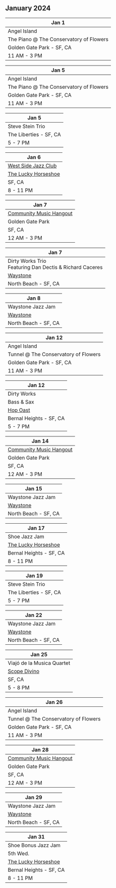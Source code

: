 ## January 2024

| Jan 1
|-
| Angel Island
| The Piano @ The Conservatory of Flowers
| Golden Gate Park - SF, CA
| 11 AM - 3 PM

| Jan 5
|-
| Angel Island
| The Piano @ The Conservatory of Flowers
| Golden Gate Park - SF, CA
| 11 AM - 3 PM

| Jan 5
|-
| Steve Stein Trio
| The Liberties - SF, CA
| 5 - 7 PM

| Jan 6
|-
| <a href="http://westsidejazzclub.com" target="WSJC">West Side Jazz Club</a>
| <a href="https://www.theluckyhorseshoebar.com/" target="Shoe">The Lucky Horseshoe</a>
| SF, CA
| 8 - 11 PM

| Jan 7
|-
| <a href="https://goldengatejams.com" target="CMH">Community Music Hangout</a>
| Golden Gate Park
| SF, CA
| 12 AM - 3 PM

| Jan 7
| -
| Dirty Works Trio <br/>Featuring Dan Dectis & Richard Caceres
| <a href="https://www.waystonesf.com" target="new">Waystone</a>
| North Beach - SF, CA

| Jan 8
| -
| Waystone Jazz Jam
| <a href="https://www.waystonesf.com" target="new">Waystone</a>
| North Beach - SF, CA

| Jan 12
|-
| Angel Island
| Tunnel @ The Conservatory of Flowers
| Golden Gate Park - SF, CA
| 11 AM - 3 PM

| Jan 12
|-
| Dirty Works
| Bass & Sax
| <a href="https://hopoast.com" target="new">Hop Oast</a>
| Bernal Heights - SF, CA
| 5 - 7 PM

| Jan 14
|-
| <a href="https://goldengatejams.com" target="CMH">Community Music Hangout</a>
| Golden Gate Park
| SF, CA
| 12 AM - 3 PM

| Jan 15
| -
| Waystone Jazz Jam
| <a href="https://www.waystonesf.com" target="new">Waystone</a>
| North Beach - SF, CA

| Jan 17
|-
| Shoe Jazz Jam
| <a href="https://www.theluckyhorseshoebar.com/" target="Shoe">The Lucky Horseshoe</a>
| Bernal Heights - SF, CA
| 8 - 11 PM

| Jan 19
|-
| Steve Stein Trio
| The Liberties - SF, CA
| 5 - 7 PM

| Jan 22
| -
| Waystone Jazz Jam
| <a href="https://www.waystonesf.com" target="new">Waystone</a>
| North Beach - SF, CA

| Jan 25
|-
| Viajó de la Musica Quartet
|  <a href="https://www.scopodivino.com" target="">Scope Divino</a>
| SF, CA
| 5 - 8 PM

| Jan 26
|-
| Angel Island
| Tunnel @ The Conservatory of Flowers
| Golden Gate Park - SF, CA
| 11 AM - 3 PM

| Jan 28
|-
| <a href="https://goldengatejams.com" target="CMH">Community Music Hangout</a>
| Golden Gate Park
| SF, CA
| 12 AM - 3 PM

| Jan 29
| -
| Waystone Jazz Jam
| <a href="https://www.waystonesf.com" target="new">Waystone</a>
| North Beach - SF, CA

| Jan 31
|-
| Shoe Bonus Jazz Jam
| 5th Wed.
| <a href="https://www.theluckyhorseshoebar.com/" target="Shoe">The Lucky Horseshoe</a>
| Bernal Heights - SF, CA
| 8 - 11 PM
